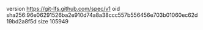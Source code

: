version https://git-lfs.github.com/spec/v1
oid sha256:96e06291526ba2e910d74a8a38ccc557b556456e703b01060ec62d19bd2a8f5d
size 105949
